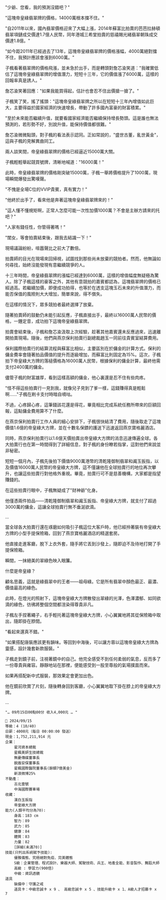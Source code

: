 

"少爺、您看，我的預測沒錯吧？" 

"這塊帝皇綠翡翠牌的價格，14000萬根本擋不住。" 

"自2011年以來，國內翡翠價格迎來了大幅上漲，2014年蘇富比拍賣的芭芭拉赫頓翡翠項鏈成交價達1.7億人民幣，同年港城三希堂拍賣的慈禧賜光緒翡翠朝珠成交價達1.8億。"

"如今距2011年已經過去了13年，這塊帝皇綠翡翠牌的價格漲幅，4000萬絕對擋不住，我預計應該會漲到6000萬。"

子楓看著翡翠牌的價格飛漲，並未急於出手，而是轉頭對詹芯渝笑道："我確實低估了這塊帝皇綠翡翠牌的增值潛力，短短十三年，它的價值漲了6000萬，這樣的回報率真是誘人。"

詹芯渝笑著回應："如果我能買得起，估計也會忍不住出價搶一搶了。"

子楓笑了笑，搖了搖頭："這塊帝皇綠翡翠牌之所以在短短十三年內增值如此巨大，主要得益於國家經濟的快速增長，帶動了許多國內富豪的財富積累。"

"至於未來能否繼續升值，就要看國家經濟能否繼續保持增長勢頭。這是誰也無法預測的，若形勢不好，別說升值，能保持價值都很難。"

詹芯渝微微點頭，對子楓的看法表示認同。正如常說的，"盛世古董，亂世黃金"，這與子楓的見解異曲同工。

兩人談笑間，帝皇綠翡翠牌的價格已經逼近15000萬大關。

子楓輕輕舉起競買號牌，清晰地喊道："16000萬！"

此時，帝皇綠翡翠牌的價格剛突破15000萬，子楓一舉將價格提升了1000萬，現場瞬間爆發出驚嘆聲。

"不愧是全場C位的VVIP貴賓，真有實力！" 

"他終於出手了，看來他是奔著這塊帝皇綠翡翠牌來的！"

"這人懂不懂規矩啊，正常人怎麼可能一次性加價1000萬？不會是主辦方請來的托吧？"

"人家有錢任性，你管得著嗎！"

"閨女，等會拍賣結束後，跟我去結識一下！"

現場議論紛紛，喧囂聲比之前大了數倍。

拍賣師的目光在現場來回掃視，試圖找到那些尚未放棄的競拍者。然而，他無論如何尋找，始終沒能發現有意繼續競爭的人。

十三年時間，帝皇綠翡翠牌的漲幅已經達到6000萬，這樣的增值幅度無疑極為驚人。除了子楓這樣的豪客之外，其他有意競拍的嘉賓都認為，這塊翡翠牌的價格已經過高。若繼續加價，即便成功拍得，也等於在透支這塊玉石未來的升值潛力，而能否保值的風險則大大增加，簡單來說，得不償失。

在這樣的情況下，眾多競拍者最終選擇了放棄。

隨著拍賣師的鼓動仍未能引起反應，子楓直接出手，最終以16000萬人民幣的價格，一錘定音，成功拍下這塊帝皇綠翡翠牌。

拍賣會結束後，子楓和詹芯渝汲取上次經驗，趁著其他嘉賓還未反應過來，迅速離開拍賣現場。隨後，他們與燕京保利拍賣行副總裁趙玉一同前往貴賓室結算費用。

保利國際拍賣行的結算流程與蘇富比相似，主要區別在於傭金的計算方式。保利的傭金費率會隨著拍品價值的提升而逐級增加，而蘇富比則固定為15%。這次，子楓拍下帝皇綠大方牌的落槌價格為16000萬人民幣，根據保利的傭金計算，最終他需支付2400萬的傭金。

儘管子楓的財富雄厚，看到這樣高額的傭金，他心裏還是忍不住有些肉疼。

"怪不得這些拍賣行一見到我，就像兒子見到了爹一樣，這錢賺得真是輕鬆啊……"子楓在刷卡支付時暗自嘀咕。

不過，心疼歸心疼，這筆錢該花還是得花，畢竟相比完成系統任務所帶來的巨額回報，這點傭金費用算不了什麼。

在燕京保利拍賣行工作人員的細心安排下，子楓很快結清了費用，隨後取走了這塊價值1.6億的帝皇綠大方牌，並在十數名保鏢的護送下迅速返回燕京寶格麗酒店。

同時，燕京保利拍賣行以1.6億天價拍賣出帝皇綠大方牌的消息迅速傳遍全球。各大拍賣行也在第一時間得到了詳細信息，對子楓的身份瞭若指掌，這對他們來說並非秘密。

短短一個月內，子楓先後拍下價值9000萬港幣的清乾隆御制翡翠和阗玉扳指，以及價值16000萬人民幣的帝皇綠大方牌，這不僅讓他在全球拍賣行的地位再次攀升，也讓這些拍賣行對他格外重視。畢竟，拍賣行可不是慈善機構，大家都是指望賺錢的。

在這些拍賣行眼中，子楓無疑成了"财神爺"化身。

他僅憑兩件拍品——清乾隆御制翡翠和阗玉扳指、帝皇綠大方牌，就支付了超過3000萬的傭金，這讓全球拍賣行無不垂涎欲滴。

...

當全球各大拍賣行還在琢磨如何吸引子楓這位大客戶時，他已經拎著裝有帝皇綠大方牌的小型手提保險箱，回到了燕京寶格麗酒店的精選套房。

他直接走進客廳，脫下上衣外套，隨手將它丟到沙發上，隨即迫不及待地打開了手提保險箱。

瞬間，一抹絕美的翠綠色映入眼簾。

什麼是帝皇綠？

顧名思義，這就是綠翡翠中的王者——祖母綠。它是所有翡翠中顏色最正、最濃、價值最高的綠色。

此時，在燈光的照射下，這塊帝皇綠大方牌散發出翠綠的光澤，色澤濃郁、如同欲滴的綠色，彷彿將整個空間都渲染得尊貴非凡。

子楓左手捏著繩子，右手輕托著這塊帝皇綠大方牌，小心翼翼地將其從保險箱中取出，隨即掛在脖間。

"看起來還真不錯。"

"如果搭配唐裝應該更有韻味。等回到中海後，可以讓方蓉以這塊帝皇綠大方牌為靈感，設計幾套新款服裝。"

子楓走到鏡子前，注視著鏡中的自己。他完全感受不到任何柔弱的氣息，反而多了一份尊貴與雍容。靜靜地站在那裡，便能感受到一股至尊般的氣場撲面而來。

如果再搭配新中式服裝，那效果定會更加出色。

他在鏡前欣賞了片刻，隨後轉身回到客廳，小心翼翼地取下掛在脖上的帝皇綠大方牌。

...

`"… 09月15日00點00分 收入4,000元 … "`

```
📰 2024/09/15
等級：4 (10/40)
日薪：4000元（每日 00:00:00 發送）
現金：1,752,211,914 元
企業：
    星河資本總裁
    星楓美妍生技總裁
    無憂傳媒董事長
    銳盾安保董事長
    星楓國際醫院董事長(餘額7億美金)
    新浪微博25%
不動產：
    古北壹號
    中海國際賽車場
收藏：
    漢白玉扳指
    帝皇綠大方牌
能力(人類平均分為70):
    身高：183 cm
    智力：89
    武力：85
    健康：84
    體質：83
    力量：82
    [詳細(未滿70)]
技能(只列出系統賦予技能):
    優雅儀態、究極絕對免疫、完美體態
    S級：企業管理、程式設計、樂器大師、駕駛技術、兵王、地產全能、影音製作、舞蹈大師
    高級 : 學習力(900倍)
    中級：資訊透鏡
道具
    裝備中：守護之戒
    道具卡：中級忠誠卡 x 9 、 高級忠誠卡 x 5 、技能升級卡 x 1、A級人才招募卡 x 7
```
